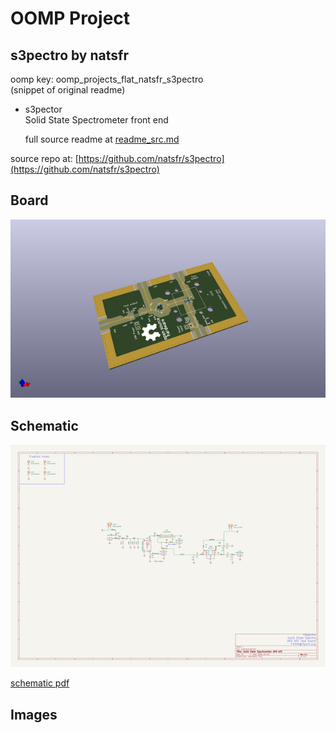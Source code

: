 # OOMP Project  
## s3pectro  by natsfr  
  
oomp key: oomp_projects_flat_natsfr_s3pectro  
(snippet of original readme)  
  
- s3pector  
Solid State Spectrometer front end  
  
  full source readme at [readme_src.md](readme_src.md)  
  
source repo at: [https://github.com/natsfr/s3pectro](https://github.com/natsfr/s3pectro)  
## Board  
  
[![working_3d.png](working_3d_600.png)](working_3d.png)  
## Schematic  
  
[![working_schematic.png](working_schematic_600.png)](working_schematic.png)  
  
[schematic pdf](working_schematic.pdf)  
## Images  
